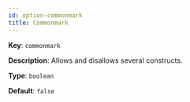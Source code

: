 ```yaml
---
id: option-commonmark
title: Commonmark
---
```

**Key**: `commonmark`

**Description**: Allows and disallows several constructs.

**Type**: `boolean`

**Default**: `false`
